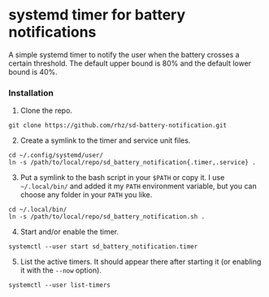 # systemd timer for battery notifications

A simple systemd timer to notify the user
when the battery crosses a certain threshold.
The default upper bound is 80% and
the default lower bound is 40%.

### Installation

1. Clone the repo.
```
git clone https://github.com/rhz/sd-battery-notification.git
```
2. Create a symlink to the timer and service unit files.
```
cd ~/.config/systemd/user/
ln -s /path/to/local/repo/sd_battery_notification{.timer,.service} .
```
3. Put a symlink to the bash script in your `$PATH` or copy it.
I use `~/.local/bin/` and added it my `PATH` environment variable,
but you can choose any folder in your `PATH` you like.
```
cd ~/.local/bin/
ln -s /path/to/local/repo/sd_battery_notification.sh .
```
4. Start and/or enable the timer.
```
systemctl --user start sd_battery_notification.timer
```
5. List the active timers. It should appear there after starting it
(or enabling it with the `--now` option).
```
systemctl --user list-timers
```
